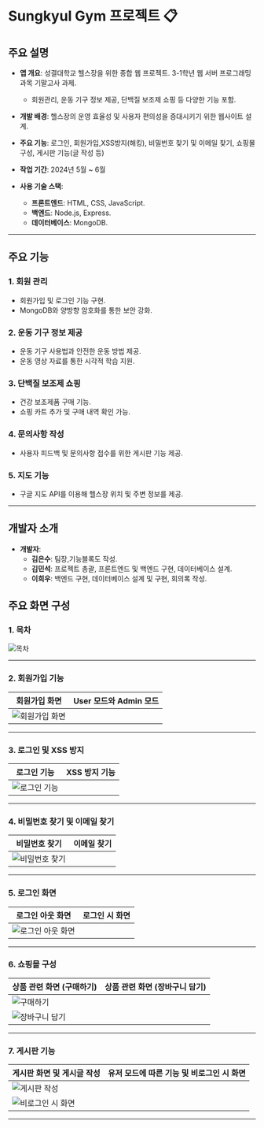 # Sungkyul Gym 프로젝트 📋

## 주요 설명
- **앱 개요**: 성결대학교 헬스장을 위한 종합 웹 프로젝트. 3-1학년 웹 서버 프로그래밍 과목 기말고사 과제.
  - 회원관리, 운동 기구 정보 제공, 단백질 보조제 쇼핑 등 다양한 기능 포함.
- **개발 배경**: 헬스장의 운영 효율성 및 사용자 편의성을 증대시키기 위한 웹사이트 설계.
- **주요 기능**: 로그인, 회원가입,XSS방지(해킹), 비밀번호 찾기 및 이메일 찾기, 쇼핑몰 구성, 게시판 기능(글 작성 등)
- **작업 기간**: 2024년 5월 ~ 6월  

- **사용 기술 스택**:  
  - **프론트엔드**: HTML, CSS, JavaScript.  
  - **백엔드**: Node.js, Express.  
  - **데이터베이스**: MongoDB.  

---

## 주요 기능
### 1. **회원 관리**
- 회원가입 및 로그인 기능 구현.
- MongoDB와 양방향 암호화를 통한 보안 강화.

### 2. **운동 기구 정보 제공**
- 운동 기구 사용법과 안전한 운동 방법 제공.
- 운동 영상 자료를 통한 시각적 학습 지원.

### 3. **단백질 보조제 쇼핑**
- 건강 보조제품 구매 기능.
- 쇼핑 카트 추가 및 구매 내역 확인 가능.

### 4. **문의사항 작성**
- 사용자 피드백 및 문의사항 접수를 위한 게시판 기능 제공.

### 5. **지도 기능**
- 구글 지도 API를 이용해 헬스장 위치 및 주변 정보를 제공.

---

## 개발자 소개
- **개발자**:  
  - **김은수**: 팀장,기능블록도 작성.  
  - **김민석**: 프로젝트 총괄, 프론트엔드 및 백엔드 구현, 데이터베이스 설계.  
  - **이희우**: 백엔드 구현, 데이터베이스 설계 및 구현, 회의록 작성.  


## 주요 화면 구성

### 1. 목차
![목차](https://github.com/user-attachments/assets/3ad4c52b-59c8-489f-93a3-9e3faeceba79)

---

### 2. 회원가입 기능
| 회원가입 화면  | User 모드와 Admin 모드 |
|----------------|------------------------|
| ![회원가입 화면](https://github.com/user-attachments/assets/841b1ce7-dc5b-4546-8946-6832432907fa) |

---

### 3. 로그인 및 XSS 방지
| 로그인 기능  | XSS 방지 기능 |
|--------------|---------------|
| ![로그인 기능](https://github.com/user-attachments/assets/f1aa4495-2443-459b-a5d6-98ca4a7fe429) |

---

### 4. 비밀번호 찾기 및 이메일 찾기
| 비밀번호 찾기 | 이메일 찾기 |
|---------------|------------|
| ![비밀번호 찾기](https://github.com/user-attachments/assets/1a8e8e2e-b559-4e97-878d-f88485ce01e5)  |


---

### 5. 로그인 화면
| 로그인 아웃 화면 | 로그인 시 화면 |
|------------------|----------------|
| ![로그인 아웃 화면](https://github.com/user-attachments/assets/2d48d4f8-20e9-413b-95e1-17a3f5e77b7d) |

---

### 6. 쇼핑몰 구성
| 상품 관련 화면 (구매하기) | 상품 관련 화면 (장바구니 담기) |
|--------------------------|------------------------------|
| ![구매하기](https://github.com/user-attachments/assets/114c8c58-96a9-428c-86b0-3be21d1936d2) |
| ![장바구니 담기](https://github.com/user-attachments/assets/6c5b9cab-7f9f-4912-94c2-651dd9f02e35) |

---

### 7. 게시판 기능
| 게시판 화면 및 게시글 작성 | 유저 모드에 따른 기능 및 비로그인 시 화면 |
|----------------------------|---------------------------------------|
| ![게시판 작성](https://github.com/user-attachments/assets/00e410cb-bb9d-4dd9-bec5-c9bd6367bbe8) |
| ![비로그인 시 화면](https://github.com/user-attachments/assets/44e95bcf-8e96-4df8-90ed-6a16bccabb7c) |

---
